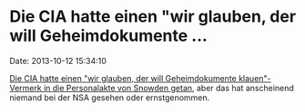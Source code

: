 Die CIA hatte einen \"wir glauben, der will Geheimdokumente \...
================================================================

Date: 2013-10-12 15:34:10

[Die CIA hatte einen \"wir glauben, der will Geheimdokumente
klauen\"-Vermerk in die Personalakte von Snowden
getan](http://www.nytimes.com/2013/10/11/us/cia-warning-on-snowden-in-09-said-to-slip-through-the-cracks.html?pagewanted=all),
aber das hat anscheinend niemand bei der NSA gesehen oder ernstgenommen.
